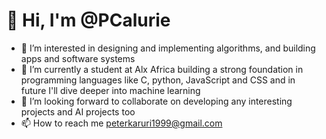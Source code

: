 # 👋 Hi, I'm @PCalurie
- 👀 I’m interested in designing and implementing algorithms, and building apps and software systems
- 🌱 I’m currently a student at Alx Africa building a strong foundation in programming languages like C, python, JavaScript and CSS and in future I'll dive deeper into machine learning
- 💞️ I’m looking forward to collaborate on developing any interesting projects and AI projects too
- 📫 How to reach me peterkaruri1999@gmail.com

<!---
PCalurie/PCalurie is a ✨ special ✨ repository because its `README.md` (this file) appears on your GitHub profile.
You can click the Preview link to take a look at your changes.
--->

